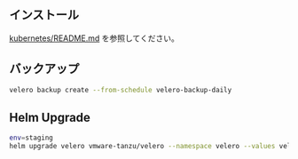 ## インストール

[kubernetes/README.md](kubernetes/README.md) を参照してください。

## バックアップ

```bash
velero backup create --from-schedule velero-backup-daily
```

## Helm Upgrade

```bash
env=staging
helm upgrade velero vmware-tanzu/velero --namespace velero --values velero/base/values.yaml --values velero/staging/values.yaml --version 6.7.0
```
